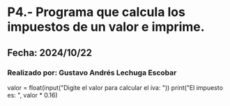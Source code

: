 # P4.- Programa que calcula los impuestos de un valor e imprime.
## Fecha: 2024/10/22
### Realizado por: Gustavo Andrés Lechuga Escobar
valor = float(input("Digite el valor para calcular el iva: "))
print("El impuesto es: ", valor * 0.16)
